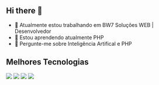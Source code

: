 ## Hi there 👋
- 🔭 Atualmente estou trabalhando em BW7 Soluções WEB | Desenvolvedor
- 🌱 Estou aprendendo atualmente PHP
- 💬 Pergunte-me sobre Inteligência Artifical e PHP

## Melhores Tecnologias
<div>
  <img src="https://cdn.jsdelivr.net/gh/devicons/devicon@latest/icons/php/php-original.svg" witdh ="60"/>
  <img src="https://cdn.jsdelivr.net/gh/devicons/devicon@latest/icons/javascript/javascript-original.svg" witdh ="60"/>
  <img src="https://cdn.jsdelivr.net/gh/devicons/devicon@latest/icons/mysql/mysql-original-wordmark.svg" witdh ="60" />
  <img src="https://cdn.jsdelivr.net/gh/devicons/devicon@latest/icons/bootstrap/bootstrap-original-wordmark.svg"witdh ="60" />
</div>
